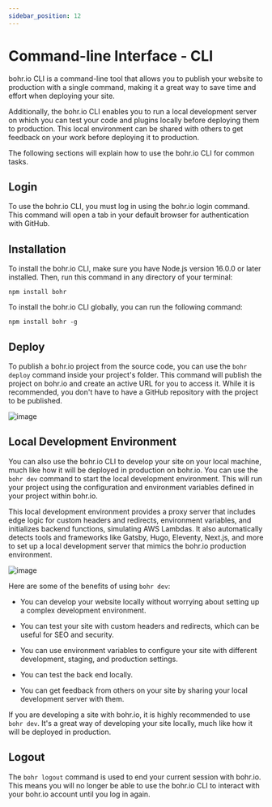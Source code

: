 ```yaml
---
sidebar_position: 12
---
```


# Command-line Interface - CLI

bohr.io CLI is a command-line tool that allows you to publish your website to production with a single command, making it a great way to save time and effort when deploying your site.

Additionally, the bohr.io CLI enables you to run a local development server on which you can test your code and plugins locally before deploying them to production. This local environment can be shared with others to get feedback on your work before deploying it to production.

The following sections will explain how to use the bohr.io CLI for common tasks.

## Login

To use the bohr.io CLI, you must log in using the bohr.io login command. This command will open a tab in your default browser for authentication with GitHub.

## Installation

To install the bohr.io CLI, make sure you have Node.js version 16.0.0 or later installed. Then, run this command in any directory of your terminal:

```npm install bohr```

To install the bohr.io CLI globally, you can run the following command:

```npm install bohr -g```

## Deploy

To publish a bohr.io project from the source code, you can use the ```bohr deploy``` command inside your project's folder. This command will publish the project on bohr.io and create an active URL for you to access it. While it is recommended, you don't have to have a GitHub repository with the project to be published.

![image](https://github.com/bohr-io/docs/assets/69644385/bf076245-f45e-4fb6-b74a-64ac063d768a)

## Local Development Environment

You can also use the bohr.io CLI to develop your site on your local machine, much like how it will be deployed in production on bohr.io. You can use the ```bohr dev``` command to start the local development environment. This will run your project using the configuration and environment variables defined in your project within bohr.io.

This local development environment provides a proxy server that includes edge logic for custom headers and redirects, environment variables, and initializes backend functions, simulating AWS Lambdas. It also automatically detects tools and frameworks like Gatsby, Hugo, Eleventy, Next.js, and more to set up a local development server that mimics the bohr.io production environment.

![image](https://github.com/bohr-io/docs/assets/69644385/8d56646a-ae7d-4dc5-8b59-37b7d6824534)

Here are some of the benefits of using ```bohr dev```:

 - You can develop your website locally without worrying about setting up a complex development environment.

 - You can test your site with custom headers and redirects, which can be useful for SEO and security.

 - You can use environment variables to configure your site with different development, staging, and production settings.

 - You can test the back end locally.

 - You can get feedback from others on your site by sharing your local development server with them.

If you are developing a site with bohr.io, it is highly recommended to use ```bohr dev```. It's a great way of developing your site locally, much like how it will be deployed in production.

## Logout

The ```bohr logout``` command is used to end your current session with bohr.io. This means you will no longer be able to use the bohr.io CLI to interact with your bohr.io account until you log in again.